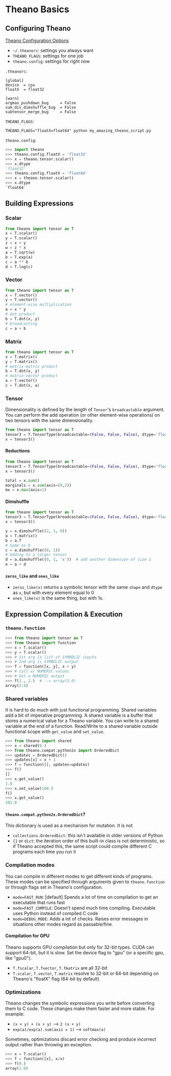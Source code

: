 # Theano Basics
## Configuring Theano
[Theano Configuration Options](http://deeplearning.net/software/theano/library/config.html#config-attributes)

* `~/.theanorc`: settings you always want
* `THEANO_FLAGS`: settings for one job
* `theano.config`: settings for right now

`.theanorc`:
```
[global]
device  = cpu
floatX  = float32

[warn]
argmax_pushdown_bug     = False
sum_div_dimshuffle_bug  = False
subtensor_merge_bug     = False
```

`THEANO_FLAGS`:
```
THEANO_FLAGS="floatX=float64" python my_amazing_theano_script.py
```

`theano.config`:
```python
>>> import theano
>>> theano.config.floatX = 'float32'
>>> x = theano.tensor.scalar()
>>> x.dtype
'float32'
>>> theano.config.floatX = 'float64'
>>> x = theano.tensor.scalar()
>>> x.dtype
`float64`
```

## Building Expressions
### Scalar
```python
from theano import tensor as T
x = T.scalar()
y = T.scalar()
z = x + y
w = z * x
a = T.sqrt(w)
b = T.exp(a)
c = a ** b
d = T.log(c)
```

### Vector
```python
from theano import tensor as T
x = T.vector()
y = T.vector()
# element-wise multiplication
a = x * y
# dot product
b = T.dot(x, y)
# broadcasting
c = a + b
```

### Matrix
```python
from theano import tensor as T
x = T.matrix()
y = T.matrix()
# matrix-matrix product
b = T.dot(x, y)
# matrix-vector product
a = T.vector()
c = T.dot(x, a)
```

### Tensor
Dimensionality is defined by the length of `Tensor`'s `broadcastable` argument. You can perform the add operation (or other element-wise operations) on two tensors with the same dimensionality.
```python
from theano import tensor as T
tensor3 = T.TensorType(broadcastable=(False, False, False), dtype='float32')
x = tensor3()
```

#### Reductions
```python
from theano import tensor as T
tensor3 = T.TensorType(broadcastable=(False, False, False), dtype='float32')
x = tensor3()

total = x.sum()
marginals = x.sum(axis=(0,2))
mx = x.max(axis=1)
```

#### Dimshuffle
```python
from theano import tensor as T
tensor3 = T.TensorType(broadcastable=(False, False, False), dtype='float32')
x = tensor3()

y = x.dimshuffle((2, 1, 0))
a = T.matrix()
b = a.T
# Same as b
c = a.dimshuffle((0, 1))
# Adding to a larger tensor
d = a.dimshuffle((0, 1, 'x'))  # add another dimension of size 1
e = a + d
```

#### `zeros_like` and `ones_like`

* `zeros_like(x)` returns a symbolic tensor with the same `shape` and `dtype` as `x`, but with every element equal to 0
* `ones_like(x)` is the same thing, but with 1s.


## Expression Compilation & Execution
### `theano.function`
```python
>>> from theano import tensor as T
>>> from theano import function
>>> x = T.scalar()
>>> y = T.scalar()
>>> # 1st arg is list of SYMBOLIC inputs
>>> # 2nd arg is SYMBOLIC output
>>> f = function([x, y], x + y)
>>> # Call w/ NUMERIC values
>>> # Get a NUMERIC output
>>> f(1., 2.)  # --> array(3.0)
array(3.0)
```

### Shared variables
It is hard to do much with just functional programming. Shared variables add a bit of imperative programming. A shared variable is a buffer that stores a numerical value for a Theano variable. You can write to a shared variable at the end of a function. Read/Write to a shared variable outside functional scope with `get_value` and `set_value`.

```python
>>> from theano import shared
>>> x = shared(0.)
>>> from theano.compat.python2x import OrderedDict
>>> updates = OrderedDict()
>>> updates[x] = x + 1
>>> f = function([], updates=updates)
>>> f()
[]
>>> x.get_value()
1.0
>>> x.set_value(100.)
f()
>>> x.get_value()
101.0
```

#### `theano.compat.python2x.OrderedDict`?
This dictionary is used as a mechanism for mutation. It is not

* `collections.OrderedDict`: this isn't available in older versions of Python
* `{}` or `dict`: the iteration order of this built-in class is not deterministic, so if Theano accepted this, the same script could compile different C programs each time you run it

### Compilation modes
You can compile in different modes to get different kinds of programs. These modes can be specified through arguments given to `theano.function` or through flags set in Theano's configuration.

* `mode=FAST_RUN`: [default] Spends a lot of time on compilation to get an executable that runs fast
* `mode=FAST_COMPILE`: Doesn't spend much time compiling. Executable uses Python instead of compiled C code
* `mode=DEBUG_MODE`: Adds a lot of checks. Raises error messages in situations other modes regard as passable/fine.

#### Compilation for GPU
Theano supports GPU compilation but only for 32-bit types. CUDA can support 64-bit, but it is slow. Set the device flag to "gpu" (or a specific gpu, like "gpu0").

* `T.fscalar`, `T.fvector`, `T.fmatrix` are all 32-bit
* `T.scalar`, `T.vector`, `T.matrix` resolve to 32-bit or 64-bit depending on Theano's "floatX" flag (64-bit by default)

### Optimizations
Theano changes the symbolic expressions you write before converting them to C code. These changes make them faster and more stable. For example:

* `(x + y) + (x + y)` --> `2 (x + y)`
* `exp(a)/exp(a).sum(axis = 1)` --> `softmax(a)`

Sometimes, optimizations discard error checking and produce incorrect output rather than throwing an exception.
```python
>>> x = T.scalar()
>>> f = function([x], x/x)
>>> f(0.)
array(1.0)
```

